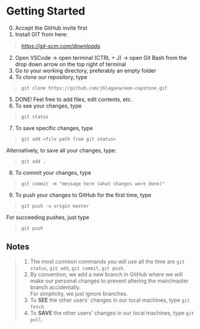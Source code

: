 # Getting Started
0. Accept the GitHub invite first
1. Install GIT from here:
>*https://git-scm.com/downloads*
2. Open VSCode -> open terminal (CTRL + J) -> open Git Bash from the drop down arrow on the top right of terminal
3. Go to your working directory, preferably an empty folder
4. To clone our repository, type
>`git clone https://github.com/jblagana/eee-capstone.git`
5. DONE! Feel free to add files, edit contents, etc.
6. To see your changes, type
>`git status`
7. To save specific changes, type
>`git add <file path from git status>`

Alternatively, to save all your changes, type:
>`git add .`

8. To commit your changes, type
>`git commit -m "message here (what changes were done)"`

9. To push your changes to GitHub for the first time, type
>`git push -u origin master`

For succeeding pushes, just type
>`git push`

## Notes
> 1. The most common commands you will use all the time are `git status`, `git add`, `git commit`, `git push`.<br>
> 2. By convention, we add a new branch in GitHub where we will make our personal changes to prevent altering the main/master branch accidentally.<br>
> For simplicity, we just ignore branches. <br>
> 3. To **SEE** the other users' changes in our local machines, type `git fetch`.<br>
> 4. To **SAVE** the other users' changes in our local machines, type `git pull`.